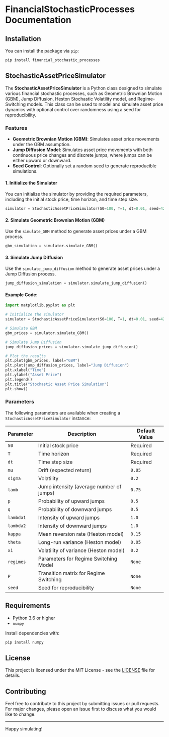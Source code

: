 # FinancialStochasticProcesses Documentation
## Installation

You can install the package via `pip`:

```bash
pip install financial_stochastic_processes
```
## StochasticAssetPriceSimulator
The **StochasticAssetPriceSimulator** is a Python class designed to simulate various financial stochastic processes, such as Geometric Brownian Motion (GBM), Jump Diffusion, Heston Stochastic Volatility model, and Regime-Switching models. This class can be used to model and simulate asset price dynamics with optional control over randomness using a seed for reproducibility.

### Features

- **Geometric Brownian Motion (GBM)**: Simulates asset price movements under the GBM assumption.
- **Jump Diffusion Model**: Simulates asset price movements with both continuous price changes and discrete jumps, where jumps can be either upward or downward.
- **Seed Control**: Optionally set a random seed to generate reproducible simulations.



#### 1. Initialize the Simulator

You can initialize the simulator by providing the required parameters, including the initial stock price, time horizon, and time step size.

```python
simulator = StochasticAssetPriceSimulator(S0=100, T=1, dt=0.01, seed=42)
```

#### 2. Simulate Geometric Brownian Motion (GBM)

Use the `simulate_GBM` method to generate asset prices under a GBM process.

```python
gbm_simulation = simulator.simulate_GBM()
```

#### 3. Simulate Jump Diffusion

Use the `simulate_jump_diffusion` method to generate asset prices under a Jump Diffusion process.

```python
jump_diffusion_simulation = simulator.simulate_jump_diffusion()
```

#### Example Code:

```python
import matplotlib.pyplot as plt

# Initialize the simulator
simulator = StochasticAssetPriceSimulator(S0=100, T=1, dt=0.01, seed=42)

# Simulate GBM
gbm_prices = simulator.simulate_GBM()

# Simulate Jump Diffusion
jump_diffusion_prices = simulator.simulate_jump_diffusion()

# Plot the results
plt.plot(gbm_prices, label="GBM")
plt.plot(jump_diffusion_prices, label="Jump Diffusion")
plt.xlabel("Time")
plt.ylabel("Asset Price")
plt.legend()
plt.title("Stochastic Asset Price Simulation")
plt.show()
```

### Parameters

The following parameters are available when creating a `StochasticAssetPriceSimulator` instance:

| Parameter | Description | Default Value |
| --------- | ----------- | ------------- |
| `S0`      | Initial stock price | Required |
| `T`       | Time horizon | Required |
| `dt`      | Time step size | Required |
| `mu`      | Drift (expected return) | `0.05` |
| `sigma`   | Volatility | `0.2` |
| `lamb`    | Jump intensity (average number of jumps) | `0.75` |
| `p`       | Probability of upward jumps | `0.5` |
| `q`       | Probability of downward jumps | `0.5` |
| `lambda1` | Intensity of upward jumps | `1.0` |
| `lambda2` | Intensity of downward jumps | `1.0` |
| `kappa`   | Mean reversion rate (Heston model) | `0.15` |
| `theta`   | Long-run variance (Heston model) | `0.05` |
| `xi`      | Volatility of variance (Heston model) | `0.2` |
| `regimes` | Parameters for Regime Switching Model | `None` |
| `P`       | Transition matrix for Regime Switching | `None` |
| `seed`    | Seed for reproducibility | `None` |

## Requirements

- Python 3.6 or higher
- `numpy`

Install dependencies with:

```bash
pip install numpy
```

## License

This project is licensed under the MIT License - see the [LICENSE](LICENSE) file for details.

## Contributing

Feel free to contribute to this project by submitting issues or pull requests. For major changes, please open an issue first to discuss what you would like to change.

---

Happy simulating!
